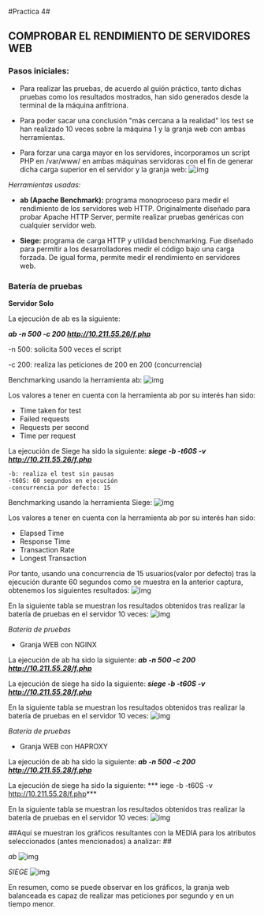 #Practica 4#

## COMPROBAR EL RENDIMIENTO DE SERVIDORES WEB ##

### Pasos iniciales: ###

- Para realizar las pruebas, de acuerdo al guión práctico, tanto dichas pruebas como los resultados mostrados, han sido generados desde la terminal de la máquina anfitriona.

- Para poder sacar una conclusión "más cercana a la realidad" los test se han realizado 10 veces sobre la máquina 1 y la granja web con ambas herramientas.

- Para forzar una carga mayor en los servidores, incorporamos un script PHP en /var/www/ en ambas máquinas servidoras con el fin de generar dicha carga superior en el servidor y la granja web:
![img](https://github.com/nachobit/ETSIIT/blob/master/swap1415/practica4/granja1.png)


*Herramientas usadas:*

- **ab (Apache Benchmark):** programa monoproceso para medir el rendimiento de los servidores web HTTP. Originalmente diseñado para probar Apache HTTP Server, permite realizar pruebas genéricas con cualquier servidor web.

- **Siege:** programa de carga HTTP y utilidad benchmarking. Fue diseñado para permitir a los desarrolladores medir el código bajo una carga forzada. De igual forma, permite medir el rendimiento en servidores web.


### Batería de pruebas ###
**Servidor Solo**

La ejecución de ab es la siguiente:

***ab -n 500 -c 200 http://10.211.55.26/f.php***

-n 500: solicita 500 veces el script

-c 200: realiza las peticiones de 200 en 200 (concurrencia)

Benchmarking usando la herramienta ab:
![img](https://github.com/nachobit/ETSIIT/blob/master/swap1415/practica4/ab1_mac.png)

Los valores a tener en cuenta con la herramienta ab por su interés han sido:
* Time taken for test
* Failed requests
* Requests per second
* Time per request

La ejecución de Siege ha sido la siguiente:
 ***siege -b -t60S -v http://10.211.55.26/f.php***

	-b: realiza el test sin pausas
	-t60S: 60 segundos en ejecución
	-concurrencia por defecto: 15

Benchmarking usando la herramienta Siege:
![img](https://github.com/nachobit/ETSIIT/blob/master/swap1415/practica4/siege1.png)

Los valores a tener en cuenta con la herramienta ab por su interés han sido:
* Elapsed Time
* Response Time
* Transaction Rate
* Longest Transaction

Por tanto, usando una concurrencia de 15 usuarios(valor por defecto) tras la ejecución durante 60 segundos como se muestra en la anterior captura, obtenemos los siguientes resultados:
![img](https://github.com/nachobit/ETSIIT/blob/master/swap1415/practica4/siege2.png)


En la siguiente tabla se muestran los resultados obtenidos tras realizar la batería de pruebas en el servidor 10 veces:
![img](https://github.com/nachobit/ETSIIT/blob/master/swap1415/practica4/ssolo.png)


*Batería de pruebas*
- Granja WEB con NGINX

La ejecución de ab ha sido la siguiente:
***ab -n 500 -c 200 http://10.211.55.28/f.php***

La ejecución de siege ha sido la siguiente:
***siege -b -t60S -v http://10.211.55.28/f.php***

En la siguiente tabla se muestran los resultados obtenidos tras realizar la batería de pruebas en el servidor 10 veces:
![img](https://github.com/nachobit/ETSIIT/blob/master/swap1415/practica4/nginx.png)


*Batería de pruebas*
- Granja WEB con HAPROXY

La ejecución de ab ha sido la siguiente:
***ab -n 500 -c 200 http://10.211.55.28/f.php***

La ejecución de siege ha sido la siguiente:
*** iege -b -t60S -v http://10.211.55.28/f.php***

En la siguiente tabla se muestran los resultados obtenidos tras realizar la batería de pruebas en el servidor 10 veces:
![img](https://github.com/nachobit/ETSIIT/blob/master/swap1415/practica4/haproxy.png)


##Aquí se muestran los gráficos resultantes con la MEDIA para los atributos seleccionados (antes mencionados) a analizar: ##

*ab*
![img](https://github.com/nachobit/ETSIIT/blob/master/swap1415/practica4/barra1.png)

*SIEGE*
![img](https://github.com/nachobit/ETSIIT/blob/master/swap1415/practica4/barra2.png)

En resumen, como se puede observar en los gráficos, la granja web balanceada es capaz de realizar mas peticiones por segundo y en un tiempo menor.